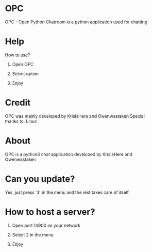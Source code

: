 # OPC
OPC - Open Python Chatroom is a python application used for chatting

# Help
How to use?

1. Open OPC

2. Select option

3. Enjoy

# Credit 
OPC was mainly developed by KrisIsHere and Owenwastaken
Special thanks to: Linux

# About 
OPC is a python3 chat application developed by KrisIsHere and Owenwastaken

# Can you update?
Yes, just press '3' in the menu and the rest takes care of itself.

# How to host a server?

1. Open port 14900 on your network

2. Select 2 in the menu

3. Enjoy
